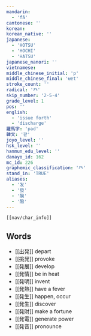```yaml
---
mandarin:
  - 'fā'
cantonese: ''
korean:
korean_native: ''
japanese:
  - 'HOTSU'
  - 'HOCHI'
  - 'HATSU'
japanese_nanori: ''
vietnamese:
middle_chinese_initial: 'p'
middle_chinese_final: 'ʉɐt'
stroke_count: ''
radical: '癶'
skip_number: '2-5-4'
grade_level: 1
pos: ''
english:
  - 'issue forth'
  - 'discharge'
羅馬字: 'pad'
韓文: '팓'
joyo_level: ''
hsk_level: ''
hanmun_edu_level: ''
danayo_id: 162
mc_id: 226
graphemic_classification: '癶'
stand_in: 'TRUE'
aliases:
  - '发'
  - '發'
  - '醗'
  - '醱'
---
```

```meta-bind-embed
[[nav/char_info]]
```
## Words
- [[出発]] depart
- [[挑発]] provoke
- [[発展]] develop
- [[発情]] be in heat
- [[発明]] invent
- [[発熱]] have a fever
- [[発生]] happen, occur
- [[発生]] discover
- [[発財]] make a fortune
- [[発電]] generate power
- [[発音]] pronounce